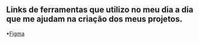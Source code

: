 ## Links de ferramentas que utilizo no meu dia a dia que me ajudam na criação dos meus projetos. 

•<a href="https://www.figma.com/" target="_blank">Figma</a>
